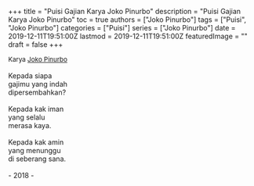 +++
title = "Puisi Gajian Karya Joko Pinurbo"
description = "Puisi Gajian Karya Joko Pinurbo"
toc = true
authors = ["Joko Pinurbo"]
tags = ["Puisi", "Joko Pinurbo"]
categories = ["Puisi"]
series = ["Joko Pinurbo"]
date = 2019-12-11T19:51:00Z
lastmod = 2019-12-11T19:51:00Z
featuredImage = ""
draft = false
+++

<div style="text-align: justify;">
<div style="font-size: small;">Karya <a href="/authors/joko-pinurbo/" target="_blank">Joko Pinurbo</a></div><br />
Kepada siapa<br />gajimu yang indah<br />dipersembahkan?<br /><br />Kepada kak iman<br />yang selalu<br />merasa kaya.<br /><br />Kepada kak amin<br />yang menunggu<br />di seberang sana.<br /><br />- 2018 -</div>
